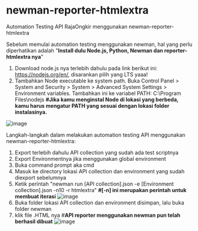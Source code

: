 # newman-reporter-htmlextra
Automation Testing API RajaOngkir menggunakan newman-reporter-htmlextra

Sebelum memulai automation testing menggunakan newman, hal yang perlu diperhatikan adalah "**Install dulu Node.js, Python, Newman dan reporter-htmlextra nya**"
1. Download node.js nya terlebih dahulu pada link berikut ini: https://nodejs.org/en/, disarankan pilih yang LTS yaaa!
2. Tambahkan Node executable ke system path. Buka Control Panel > System and Security > System > Advanced System Settings > Environment variables. Tambahkan ini ke variabel PATH: C:\Program Files\nodejs **#Jika kamu menginstal Node di lokasi yang berbeda, kamu harus mengatur PATH yang sesuai dengan lokasi folder instalasinya.**

![image](https://user-images.githubusercontent.com/112541317/190885403-c14fdd6b-03f1-4638-8872-df52b6a293d5.png)



Langkah-langkah dalam melakukan automation testing API menggunakan newman-reporter-htmlextra:
1. Export terlebih dahulu API collection yang sudah ada test scriptnya
2. Export Environmentnya jika menggunakan global environment
3. Buka command prompt aka cmd
4. Masuk ke directory lokasi API collection dan environment yang sudah diexport sebelumnya
5. Ketik perintah "newman run [API collection].json -e [Environment collection].json -n10 -r htmlextra"  **#[-n] ini merupakan perintah untuk membuat iterasi**
![image](https://user-images.githubusercontent.com/112541317/190885338-0be4eb6a-c7c5-48a8-9a4e-2054503b6512.png)
6. Buka folder lokasi API collection dan environment disimpan, lalu buka folder newman
7. klik file .HTML nya #**API reporter menggunakan newman pun telah berhasil dibuat**
![image](https://user-images.githubusercontent.com/112541317/190885274-31f8ed89-a6ec-4143-9f4c-889f765de4a6.png)

